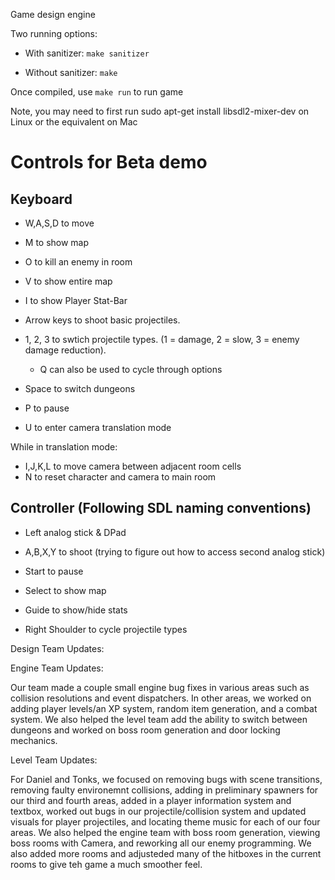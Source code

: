Game design engine

Two running options:

* With sanitizer: `make sanitizer`

* Without sanitizer: `make`

Once compiled, use `make run` to run game

Note, you may need to first run sudo apt-get install libsdl2-mixer-dev on Linux or the equivalent on Mac 


# Controls for Beta demo

## Keyboard

* W,A,S,D to move

* M to show map

* O to kill an enemy in room

* V to show entire map

* I to show Player Stat-Bar

* Arrow keys to shoot basic projectiles.

* 1, 2, 3 to swtich projectile types. (1 = damage, 2 = slow, 3 = enemy damage reduction). 

    * Q can also be used to cycle through options

* Space to switch dungeons

* P to pause

* U to enter camera translation mode

While in translation mode:

* I,J,K,L to move camera between adjacent room cells
* N to reset character and camera to main room

## Controller (Following SDL naming conventions)

* Left analog stick & DPad

* A,B,X,Y to shoot (trying to figure out how to access second analog stick)

* Start to pause

* Select to show map

* Guide to show/hide stats

* Right Shoulder to cycle projectile types

Design Team Updates:


Engine Team Updates:

Our team made a couple small engine bug fixes in various areas such as collision resolutions and event dispatchers. In other areas, we worked on adding player levels/an XP system, random item generation, and a combat system. We also helped the level team add the ability to switch between dungeons and worked on boss room generation and door locking mechanics.

Level Team Updates:

For Daniel and Tonks, we focused on removing bugs with scene transitions, removing faulty environemnt collisions, adding in preliminary spawners for our third and fourth areas, added in a player information system and textbox, worked out bugs in our projectile/collision system and updated visuals for player projectiles, and locating theme music for each of our four areas. We also helped the engine team with boss room generation, viewing boss rooms with Camera, and reworking all our enemy programming. We also added more rooms and adjusteded many of the hitboxes in the current rooms to give teh game a much smoother feel.   
